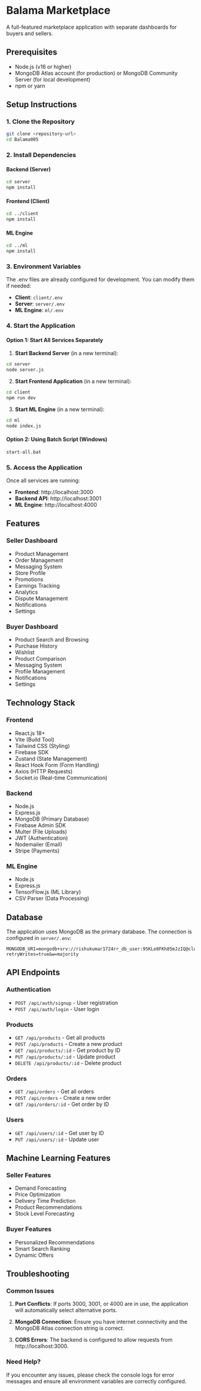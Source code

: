 # Balama Marketplace

A full-featured marketplace application with separate dashboards for buyers and sellers.

## Prerequisites

- Node.js (v16 or higher)
- MongoDB Atlas account (for production) or MongoDB Community Server (for local development)
- npm or yarn

## Setup Instructions

### 1. Clone the Repository
```bash
git clone <repository-url>
cd Balama005
```

### 2. Install Dependencies

#### Backend (Server)
```bash
cd server
npm install
```

#### Frontend (Client)
```bash
cd ../client
npm install
```

#### ML Engine
```bash
cd ../ml
npm install
```

### 3. Environment Variables

The .env files are already configured for development. You can modify them if needed:

- **Client**: `client/.env`
- **Server**: `server/.env`
- **ML Engine**: `ml/.env`

### 4. Start the Application

#### Option 1: Start All Services Separately

1. **Start Backend Server** (in a new terminal):
```bash
cd server
node server.js
```

2. **Start Frontend Application** (in a new terminal):
```bash
cd client
npm run dev
```

3. **Start ML Engine** (in a new terminal):
```bash
cd ml
node index.js
```

#### Option 2: Using Batch Script (Windows)
```bash
start-all.bat
```

### 5. Access the Application

Once all services are running:
- **Frontend**: http://localhost:3000
- **Backend API**: http://localhost:3001
- **ML Engine**: http://localhost:4000

## Features

### Seller Dashboard
- Product Management
- Order Management
- Messaging System
- Store Profile
- Promotions
- Earnings Tracking
- Analytics
- Dispute Management
- Notifications
- Settings

### Buyer Dashboard
- Product Search and Browsing
- Purchase History
- Wishlist
- Product Comparison
- Messaging System
- Profile Management
- Notifications
- Settings

## Technology Stack

### Frontend
- React.js 18+
- Vite (Build Tool)
- Tailwind CSS (Styling)
- Firebase SDK
- Zustand (State Management)
- React Hook Form (Form Handling)
- Axios (HTTP Requests)
- Socket.io (Real-time Communication)

### Backend
- Node.js
- Express.js
- MongoDB (Primary Database)
- Firebase Admin SDK
- Multer (File Uploads)
- JWT (Authentication)
- Nodemailer (Email)
- Stripe (Payments)

### ML Engine
- Node.js
- Express.js
- TensorFlow.js (ML Library)
- CSV Parser (Data Processing)

## Database

The application uses MongoDB as the primary database. The connection is configured in `server/.env`:
```
MONGODB_URI=mongodb+srv://rishukumar1724rr_db_user:95KLe8FKh85mJzIQ@cluster0.jmngfes.mongodb.net/marketplace?retryWrites=true&w=majority
```

## API Endpoints

### Authentication
- `POST /api/auth/signup` - User registration
- `POST /api/auth/login` - User login

### Products
- `GET /api/products` - Get all products
- `POST /api/products` - Create a new product
- `GET /api/products/:id` - Get product by ID
- `PUT /api/products/:id` - Update product
- `DELETE /api/products/:id` - Delete product

### Orders
- `GET /api/orders` - Get all orders
- `POST /api/orders` - Create a new order
- `GET /api/orders/:id` - Get order by ID

### Users
- `GET /api/users/:id` - Get user by ID
- `PUT /api/users/:id` - Update user

## Machine Learning Features

### Seller Features
- Demand Forecasting
- Price Optimization
- Delivery Time Prediction
- Product Recommendations
- Stock Level Forecasting

### Buyer Features
- Personalized Recommendations
- Smart Search Ranking
- Dynamic Offers

## Troubleshooting

### Common Issues

1. **Port Conflicts**: If ports 3000, 3001, or 4000 are in use, the application will automatically select alternative ports.

2. **MongoDB Connection**: Ensure you have internet connectivity and the MongoDB Atlas connection string is correct.

3. **CORS Errors**: The backend is configured to allow requests from http://localhost:3000.

### Need Help?

If you encounter any issues, please check the console logs for error messages and ensure all environment variables are correctly configured.